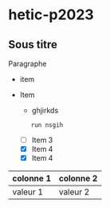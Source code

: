# hetic-p2023
## Sous titre 

Paragraphe

- item
- Item
    - ghjirkds
    
   ```
      run nsgih 
   ```
  
  - [ ] Item 3
  - [X] Item 4
  - [X] Item 4

| colonne 1 | colonne 2 |
|---|---|
|valeur 1|valeur 2|
